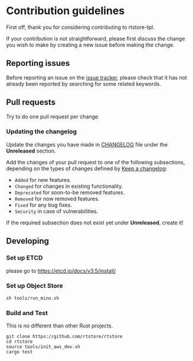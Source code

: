 # Contribution guidelines

First off, thank you for considering contributing to rtstore-tpl.

If your contribution is not straightforward, please first discuss the change you
wish to make by creating a new issue before making the change.

## Reporting issues

Before reporting an issue on the
[issue tracker](https://github.com/rtstore/rtstore/issues),
please check that it has not already been reported by searching for some related
keywords.

## Pull requests

Try to do one pull request per change.

### Updating the changelog

Update the changes you have made in
[CHANGELOG](https://github.com/rtstore/rtstore/blob/main/CHANGELOG.md)
file under the **Unreleased** section.

Add the changes of your pull request to one of the following subsections,
depending on the types of changes defined by
[Keep a changelog](https://keepachangelog.com/en/1.0.0/):

- `Added` for new features.
- `Changed` for changes in existing functionality.
- `Deprecated` for soon-to-be removed features.
- `Removed` for now removed features.
- `Fixed` for any bug fixes.
- `Security` in case of vulnerabilities.

If the required subsection does not exist yet under **Unreleased**, create it!

## Developing


### Set up ETCD

please go to https://etcd.io/docs/v3.5/install/


### Set up Object Store

```
sh tools/run_mino.sh
```

### Build and Test

This is no different than other Rust projects.

```shell
git clone https://github.com/rtstore/rtstore
cd rtstore
source tools/init_aws_dev.sh
cargo test
```

